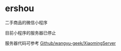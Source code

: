 # ershou
二手商品的微信小程序

目前小程序的服务器已停止

服务器代码可参考 [Github/wangyu-geek/XiaomingServer](https://github.com/wangyu-geek/XiaomingServer)
